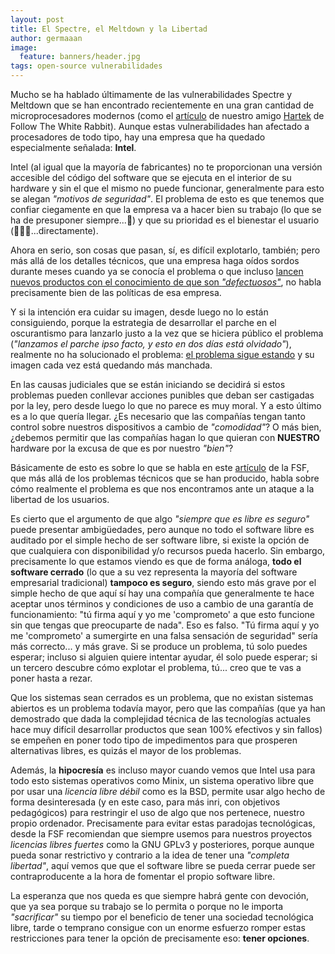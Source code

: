 ```yaml
---
layout: post
title: El Spectre, el Meltdown y la Libertad
author: germaaan
image:
  feature: banners/header.jpg
tags: open-source vulnerabilidades
---
```


Mucho se ha hablado últimamente de las vulnerabilidades Spectre y Meltdown que se han encontrado recientemente en una gran cantidad de microprocesadores modernos (como el [artículo](https://www.fwhibbit.es/spectre-y-meltdown) de nuestro amigo [Hartek](https://twitter.com/guille_hartek) de Follow The White Rabbit). Aunque estas vulnerabilidades han afectado a procesadores de todo tipo, hay una empresa que ha quedado especialmente señalada: **Intel**.

Intel (al igual que la mayoría de fabricantes) no te proporcionan una versión accesible del código del software que se ejecuta en el interior de su hardware y sin el que el mismo no puede funcionar, generalmente para esto se alegan _"motivos de seguridad"_. El problema de esto es que tenemos que confiar ciegamente en que la empresa va a hacer bien su trabajo (lo que se ha de presuponer siempre...🌚) y que su prioridad es el bienestar el usuario (🌚🌚🌚...directamente).

Ahora en serio, son cosas que pasan, sí, es difícil explotarlo, también; pero más allá de los detalles técnicos, que una empresa haga oídos sordos durante meses cuando ya se conocía el problema o que incluso [lancen nuevos productos con el conocimiento de que son _"defectuosos"_](https://www.profesionalreview.com/2018/01/05/intel-lanzo-coffee-lake-sabiendo-vulnerable-spectre-meltdown/), no habla precisamente bien de las políticas de esa empresa.

Y si la intención era cuidar su imagen, desde luego no lo están consiguiendo, porque la estrategia de desarrollar el parche en el oscurantismo para lanzarlo justo a la vez que se hiciera público el problema (_"lanzamos el parche ipso facto, y esto en dos días está olvidado"_), realmente no ha solucionado el problema: [el problema sigue estando](https://www.xataka.com/componentes/intel-admite-que-el-parche-para-spectre-provoca-problemas-en-practicamente-todos-sus-procesadores) y su imagen cada vez está quedando más manchada.

En las causas judiciales que se están iniciando se decidirá si estos problemas pueden conllevar acciones punibles que deban ser castigadas por la ley, pero desde luego lo que no parece es muy moral. Y a esto último es a lo que quería llegar. ¿Es necesario que las compañías tengan tanto control sobre nuestros dispositivos a cambio de _"comodidad"_? O más bien, ¿debemos permitir que las compañías hagan lo que quieran con **NUESTRO** hardware por la excusa de que es por nuestro _"bien"_?

Básicamente de esto es sobre lo que se habla en este [artículo](https://www.fsf.org/blogs/sysadmin/the-management-engine-an-attack-on-computer-users-freedom) de la FSF, que más allá de los problemas técnicos que se han producido, habla sobre cómo realmente el problema es que nos encontramos ante un ataque a la libertad de los usuarios.

Es cierto que el argumento de que algo _"siempre que es libre es seguro"_ puede presentar ambigüedades, pero aunque no todo el software libre es auditado por el simple hecho de ser software libre, si existe la opción de que cualquiera con disponibilidad y/o recursos pueda hacerlo. Sin embargo, precisamente lo que estamos viendo es que de forma análoga, **todo el software cerrado** (lo que a su vez representa la mayoría del software empresarial tradicional) **tampoco es seguro**, siendo esto más grave por el simple hecho de que aquí sí hay una compañía que generalmente te hace aceptar unos términos y condiciones de uso a cambio de una garantía de funcionamiento: "tú firma aquí y yo me 'comprometo' a que esto funcione sin que tengas que preocuparte de nada". Eso es falso. "Tú firma aquí y yo me 'comprometo' a sumergirte en una falsa sensación de seguridad" sería más correcto... y más grave. Si se produce un problema, tú solo puedes esperar; incluso si alguien quiere intentar ayudar, él solo puede esperar; si un tercero descubre cómo explotar el problema, tú... creo que te vas a poner hasta a rezar.

Que los sistemas sean cerrados es un problema, que no existan sistemas abiertos es un problema todavía mayor, pero que las compañías (que ya han demostrado que dada la complejidad técnica de las tecnologías actuales hace muy difícil desarrollar productos que sean 100% efectivos y sin fallos) se empeñen en poner todo tipo de impedimentos para que prosperen alternativas libres, es quizás el mayor de los problemas.

Además, la **hipocresía** es incluso mayor cuando vemos que Intel usa para todo esto sistemas operativos como Minix, un sistema operativo libre que por usar una _licencia libre débil_ como es la BSD, permite usar algo hecho de forma desinteresada (y en este caso, para más inri, con objetivos pedagógicos) para restringir el uso de algo que nos pertenece, nuestro propio ordenador. Precisamente para evitar estas paradojas tecnológicas, desde la FSF recomiendan que siempre usemos para nuestros proyectos _licencias libres fuertes_ como la GNU GPLv3 y posteriores, porque aunque pueda sonar restrictivo y contrario a la idea de tener una _"completa libertad"_, aquí vemos que que el software libre se pueda cerrar puede ser contraproducente a la hora de fomentar el propio software libre.

La esperanza que nos queda es que siempre habrá gente con devoción, que ya sea porque su trabajo se lo permita o porque no le importa _"sacrificar"_ su tiempo por el beneficio de tener una sociedad tecnológica libre, tarde o temprano consigue con un enorme esfuerzo romper estas restricciones para tener la opción de precisamente eso: **tener opciones**.
